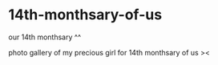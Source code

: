 # 14th-monthsary-of-us
our 14th monthsary ^^

photo gallery of my precious girl for 14th monthsary of us ><
